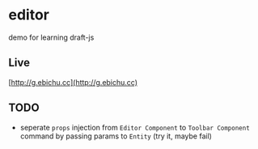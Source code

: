 # editor
demo for learning draft-js

## Live
[http://g.ebichu.cc](http://g.ebichu.cc)

## TODO
+ seperate `props` injection from `Editor Component` to `Toolbar Component` command by passing params to `Entity` (try it, maybe fail)
